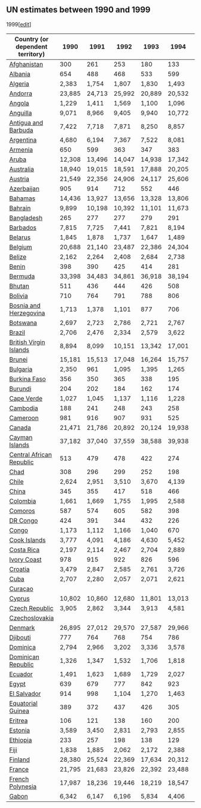 ## UN estimates between 1990 and 1999
1999[[edit](/w/index.php?title=List_of_countries_by_past_and_projected_GDP_\(nominal\)_per_capita&action=edit&section=9
"Edit section: UN estimates between 1990 and 1999")]

Country (or dependent territory) | 1990 | 1991 | 1992 | 1993 | 1994 | 1995 | 1996 | 1997 | 1998 | 1999   
---|---|---|---|---|---|---|---|---|---|---  
[Afghanistan](/wiki/Economy_of_Afghanistan "Economy of Afghanistan") | 300 | 261 | 253 | 180 | 133 | 193 | 179 | 167 | 157 | 143   
[Albania](/wiki/Economy_of_Albania "Economy of Albania") | 654 | 488 | 468 | 533 | 599 | 770 | 1,035 | 719 | 823 | 1,034   
[Algeria](/wiki/Economy_of_Algeria "Economy of Algeria") | 2,383 | 1,754 | 1,807 | 1,830 | 1,493 | 1,452 | 1,592 | 1,608 | 1,585 | 1,577   
[Andorra](/wiki/Economy_of_Andorra "Economy of Andorra") | 23,885 | 24,713 | 25,992 | 20,889 | 20,532 | 23,358 | 24,090 | 23,289 | 24,003 | 24,451   
[Angola](/wiki/Economy_of_Angola "Economy of Angola") | 1,229 | 1,411 | 1,569 | 1,100 | 1,096 | 509 | 650 | 741 | 607 | 563   
[Anguilla](/wiki/Economy_of_Anguilla "Economy of Anguilla") | 9,071 | 8,966 | 9,405 | 9,940 | 10,772 | 10,578 | 10,886 | 11,904 | 13,147 | 13,643   
[Antigua and Barbuda](/wiki/Economy_of_Antigua_and_Barbuda "Economy of Antigua and Barbuda") | 7,422 | 7,718 | 7,871 | 8,250 | 8,857 | 8,446 | 9,022 | 9,423 | 9,809 | 10,076   
[Argentina](/wiki/Economy_of_Argentina "Economy of Argentina") | 4,680 | 6,194 | 7,367 | 7,522 | 8,081 | 7,993 | 8,330 | 8,861 | 8,944 | 8,388   
[Armenia](/wiki/Economy_of_Armenia "Economy of Armenia") | 650 | 599 | 363 | 347 | 383 | 426 | 537 | 557 | 648 | 636   
[Aruba](/wiki/Economy_of_Aruba "Economy of Aruba") | 12,308 | 13,496 | 14,047 | 14,938 | 17,342 | 16,441 | 16,586 | 17,927 | 19,082 | 19,356   
[Australia](/wiki/Economy_of_Australia "Economy of Australia") | 18,940 | 19,015 | 18,591 | 17,888 | 20,205 | 21,634 | 23,777 | 23,600 | 20,826 | 22,547   
[Austria](/wiki/Economy_of_Austria "Economy of Austria") | 21,549 | 22,356 | 24,906 | 24,117 | 25,606 | 30,162 | 29,590 | 26,489 | 27,131 | 26,979   
[Azerbaijan](/wiki/Economy_of_Azerbaijan "Economy of Azerbaijan") | 905 | 914 | 712 | 552 | 446 | 396 | 405 | 500 | 557 | 569   
[Bahamas](/wiki/Economy_of_The_Bahamas "Economy of The Bahamas") | 14,436 | 13,927 | 13,656 | 13,328 | 13,806 | 14,309 | 16,034 | 17,127 | 18,998 | 20,506   
[Bahrain](/wiki/Economy_of_Bahrain "Economy of Bahrain") | 9,899 | 10,198 | 10,392 | 11,101 | 11,673 | 12,039 | 12,174 | 12,237 | 11,322 | 11,831   
[Bangladesh](/wiki/Economy_of_Bangladesh "Economy of Bangladesh") | 265 | 277 | 277 | 279 | 291 | 320 | 329 | 333 | 338 | 348   
[Barbados](/wiki/Economy_of_Barbados "Economy of Barbados") | 7,815 | 7,725 | 7,441 | 7,821 | 8,194 | 8,585 | 9,120 | 9,604 | 10,788 | 11,264   
[Belarus](/wiki/Economy_of_Belarus "Economy of Belarus") | 1,845 | 1,878 | 1,737 | 1,647 | 1,489 | 1,364 | 1,432 | 1,397 | 1,514 | 1,213   
[Belgium](/wiki/Economy_of_Belgium "Economy of Belgium") | 20,688 | 21,140 | 23,487 | 22,386 | 24,304 | 28,496 | 27,624 | 24,977 | 25,507 | 25,416   
[Belize](/wiki/Economy_of_Belize "Economy of Belize") | 2,162 | 2,264 | 2,408 | 2,684 | 2,738 | 2,834 | 3,001 | 2,953 | 2,991 | 3,064   
[Benin](/wiki/Economy_of_Benin "Economy of Benin") | 398 | 390 | 425 | 414 | 281 | 392 | 413 | 385 | 405 | 399   
[Bermuda](/wiki/Economy_of_Bermuda "Economy of Bermuda") | 33,398 | 34,483 | 34,861 | 36,918 | 38,194 | 40,782 | 43,087 | 46,362 | 49,290 | 52,141   
[Bhutan](/wiki/Economy_of_Bhutan "Economy of Bhutan") | 511 | 436 | 444 | 426 | 508 | 568 | 597 | 684 | 675 | 733   
[Bolivia](/wiki/Economy_of_Bolivia "Economy of Bolivia") | 710 | 764 | 791 | 788 | 806 | 887 | 958 | 1,007 | 1,059 | 1,013   
[Bosnia and Herzegovina](/wiki/Economy_of_Bosnia_and_Herzegovina "Economy of Bosnia and Herzegovina") | 1,713 | 1,378 | 1,101 | 877 | 706 | 524 | 742 | 1,027 | 1,149 | 1,270   
[Botswana](/wiki/Economy_of_Botswana "Economy of Botswana") | 2,697 | 2,723 | 2,786 | 2,721 | 2,767 | 3,001 | 3,008 | 3,050 | 2,855 | 3,210   
[Brazil](/wiki/Economy_of_Brazil "Economy of Brazil") | 2,706 | 2,476 | 2,334 | 2,579 | 3,622 | 4,781 | 5,140 | 5,250 | 5,007 | 3,431   
[British Virgin Islands](/wiki/Economy_of_British_Virgin_Islands "Economy of British Virgin Islands") | 8,894 | 8,099 | 10,151 | 13,342 | 17,001 | 21,547 | 23,840 | 27,089 | 30,467 | 33,340   
[Brunei](/wiki/Economy_of_Brunei "Economy of Brunei") | 15,181 | 15,513 | 17,048 | 16,264 | 15,757 | 17,780 | 18,741 | 18,590 | 14,162 | 15,739   
[Bulgaria](/wiki/Economy_of_Bulgaria "Economy of Bulgaria") | 2,350 | 961 | 1,095 | 1,395 | 1,265 | 1,727 | 1,222 | 1,365 | 1,799 | 1,674   
[Burkina Faso](/wiki/Economy_of_Burkina_Faso "Economy of Burkina Faso") | 356 | 350 | 365 | 338 | 195 | 238 | 252 | 232 | 258 | 267   
[Burundi](/wiki/Economy_of_Burundi "Economy of Burundi") | 204 | 202 | 184 | 162 | 174 | 160 | 137 | 152 | 137 | 122   
[Cape Verde](/wiki/Economy_of_Cape_Verde "Economy of Cape Verde") | 1,027 | 1,045 | 1,137 | 1,116 | 1,228 | 1,434 | 1,437 | 1,369 | 1,424 | 1,580   
[Cambodia](/wiki/Economy_of_Cambodia "Economy of Cambodia") | 188 | 241 | 248 | 243 | 258 | 309 | 318 | 304 | 269 | 294   
[Cameroon](/wiki/Economy_of_Cameroon "Economy of Cameroon") | 981 | 916 | 907 | 931 | 525 | 640 | 667 | 620 | 650 | 646   
[Canada](/wiki/Economy_of_Canada "Economy of Canada") | 21,471 | 21,786 | 20,892 | 20,124 | 19,938 | 20,615 | 21,242 | 21,854 | 20,960 | 22,224   
[Cayman Islands](/wiki/Economy_of_Cayman_Islands "Economy of Cayman Islands") | 37,182 | 37,040 | 37,559 | 38,588 | 39,938 | 40,930 | 41,941 | 43,033 | 53,251 | 54,735   
[Central African Republic](/wiki/Economy_of_Central_African_Republic "Economy of Central African Republic") | 513 | 479 | 478 | 422 | 274 | 350 | 309 | 280 | 283 | 286   
[Chad](/wiki/Economy_of_Chad "Economy of Chad") | 308 | 296 | 299 | 252 | 198 | 235 | 254 | 234 | 258 | 216   
[Chile](/wiki/Economy_of_Chile "Economy of Chile") | 2,624 | 2,951 | 3,510 | 3,670 | 4,139 | 5,225 | 5,416 | 5,839 | 5,523 | 5,014   
[China](/wiki/Economy_of_China "Economy of China") | 345 | 355 | 417 | 518 | 466 | 600 | 700 | 774 | 823 | 869   
[Colombia](/wiki/Economy_of_Colombia "Economy of Colombia") | 1,661 | 1,669 | 1,755 | 1,995 | 2,588 | 2,946 | 3,044 | 3,291 | 2,994 | 2,584   
[Comoros](/wiki/Economy_of_Comoros "Economy of Comoros") | 587 | 574 | 605 | 582 | 398 | 484 | 468 | 419 | 414 | 417   
[DR Congo](/wiki/Economy_of_Democratic_Republic_of_the_Congo "Economy of Democratic Republic of the Congo") | 424 | 391 | 344 | 432 | 226 | 212 | 211 | 211 | 216 | 187   
[Congo](/wiki/Economy_of_Republic_of_the_Congo "Economy of Republic of the Congo") | 1,173 | 1,112 | 1,166 | 1,040 | 670 | 778 | 909 | 808 | 652 | 776   
[Cook Islands](/wiki/Economy_of_Cook_Islands "Economy of Cook Islands") | 3,777 | 4,091 | 4,186 | 4,630 | 5,452 | 5,786 | 5,854 | 5,427 | 4,780 | 5,149   
[Costa Rica](/wiki/Economy_of_Costa_Rica "Economy of Costa Rica") | 2,197 | 2,114 | 2,467 | 2,704 | 2,889 | 3,128 | 3,087 | 3,266 | 3,509 | 3,848   
[Ivory Coast](/wiki/Economy_of_Ivory_Coast "Economy of Ivory Coast") | 978 | 915 | 922 | 826 | 596 | 771 | 817 | 766 | 804 | 778   
[Croatia](/wiki/Economy_of_Croatia "Economy of Croatia") | 3,479 | 2,847 | 2,585 | 2,761 | 3,726 | 4,849 | 5,176 | 5,256 | 5,662 | 5,248   
[Cuba](/wiki/Economy_of_Cuba "Economy of Cuba") | 2,707 | 2,280 | 2,057 | 2,071 | 2,621 | 2,790 | 2,284 | 2,306 | 2,331 | 2,560   
[Curaçao](/wiki/Economy_of_Cura%C3%A7ao "Economy of Curaçao") |  |  |  |  |  |  |  |  |  |   
[Cyprus](/wiki/Economy_of_Cyprus "Economy of Cyprus") | 10,802 | 10,860 | 12,680 | 11,801 | 13,013 | 15,265 | 15,154 | 14,225 | 15,083 | 15,283   
[Czech Republic](/wiki/Economy_of_Czech_Republic "Economy of Czech Republic") | 3,905 | 2,862 | 3,344 | 3,913 | 4,581 | 5,760 | 6,466 | 5,975 | 6,445 | 6,295   
[Czechoslovakia](/wiki/Economy_of_Czechoslovakia "Economy of Czechoslovakia") |  |  |  |  |  |  |  |  |  |   
[Denmark](/wiki/Economy_of_Denmark "Economy of Denmark") | 26,895 | 27,012 | 29,570 | 27,587 | 29,966 | 35,357 | 35,710 | 32,888 | 33,403 | 33,456   
[Djibouti](/wiki/Economy_of_Djibouti "Economy of Djibouti") | 777 | 764 | 768 | 754 | 786 | 771 | 737 | 716 | 713 | 754   
[Dominica](/wiki/Economy_of_Dominica "Economy of Dominica") | 2,794 | 2,966 | 3,202 | 3,336 | 3,578 | 3,639 | 3,935 | 4,104 | 4,374 | 4,539   
[Dominican Republic](/wiki/Economy_of_Dominican_Republic "Economy of Dominican Republic") | 1,326 | 1,347 | 1,532 | 1,706 | 1,818 | 1,995 | 2,127 | 2,407 | 2,516 | 2,594   
[Ecuador](/wiki/Economy_of_Ecuador "Economy of Ecuador") | 1,491 | 1,623 | 1,689 | 1,729 | 2,027 | 2,135 | 2,158 | 2,360 | 2,299 | 1,584   
[Egypt](/wiki/Economy_of_Egypt "Economy of Egypt") | 639 | 679 | 777 | 842 | 923 | 1,053 | 1,163 | 1,260 | 1,322 | 1,369   
[El Salvador](/wiki/Economy_of_El_Salvador "Economy of El Salvador") | 914 | 998 | 1,104 | 1,270 | 1,463 | 1,700 | 1,828 | 1,956 | 2,093 | 2,158   
[Equatorial Guinea](/wiki/Economy_of_Equatorial_Guinea "Economy of Equatorial Guinea") | 389 | 372 | 437 | 426 | 305 | 415 | 657 | 1,208 | 979 | 1,586   
[Eritrea](/wiki/Economy_of_Eritrea "Economy of Eritrea") | 106 | 121 | 138 | 160 | 200 | 202 | 234 | 240 | 243 | 231   
[Estonia](/wiki/Economy_of_Estonia "Economy of Estonia") | 3,589 | 3,450 | 2,831 | 2,793 | 2,855 | 3,086 | 3,346 | 3,594 | 3,991 | 4,084   
[Ethiopia](/wiki/Economy_of_Ethiopia "Economy of Ethiopia") | 233 | 257 | 198 | 138 | 129 | 133 | 139 | 140 | 123 | 114   
[Fiji](/wiki/Economy_of_Fiji "Economy of Fiji") | 1,838 | 1,885 | 2,062 | 2,172 | 2,388 | 2,571 | 2,695 | 2,678 | 2,100 | 2,442   
[Finland](/wiki/Economy_of_Finland "Economy of Finland") | 28,380 | 25,524 | 22,369 | 17,634 | 20,312 | 26,271 | 25,771 | 24,671 | 25,991 | 26,182   
[France](/wiki/Economy_of_France "Economy of France") | 21,795 | 21,683 | 23,826 | 22,392 | 23,488 | 26,859 | 26,823 | 24,174 | 24,901 | 24,617   
[French Polynesia](/wiki/Economy_of_French_Polynesia "Economy of French Polynesia") | 17,987 | 18,236 | 19,446 | 18,219 | 18,547 | 20,542 | 19,429 | 18,208 | 18,582 | 18,031   
[Gabon](/wiki/Economy_of_Gabon "Economy of Gabon") | 6,342 | 6,147 | 6,196 | 5,834 | 4,406 | 5,080 | 5,684 | 5,203 | 4,275 | 4,293